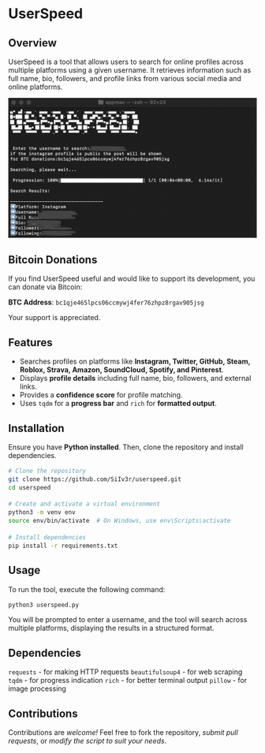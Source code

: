 # UserSpeed

## Overview
UserSpeed is a tool that allows users to search for online profiles across multiple platforms using a given username. It retrieves information such as full name, bio, followers, and profile links from various social media and online platforms.

![UserSpeed Tool](imagetool.png)
## Bitcoin Donations

If you find UserSpeed useful and would like to support its development, you can donate via Bitcoin:

**BTC Address**: `bc1qje465lpcs06ccmywj4fer76zhpz8rgav905jsg`

Your support is appreciated.

## Features
- Searches profiles on platforms like **Instagram, Twitter, GitHub, Steam, Roblox, Strava, Amazon, SoundCloud, Spotify, and Pinterest**.
- Displays **profile details** including full name, bio, followers, and external links.
- Provides a **confidence score** for profile matching.
- Uses `tqdm` for a **progress bar** and `rich` for **formatted output**.

## Installation
Ensure you have **Python installed**. Then, clone the repository and install dependencies.

```sh
# Clone the repository
git clone https://github.com/SiIv3r/userspeed.git
cd userspeed

# Create and activate a virtual environment
python3 -m venv env
source env/bin/activate  # On Windows, use env\Scripts\activate

# Install dependencies
pip install -r requirements.txt
```

## Usage

To run the tool, execute the following command:
```sh
python3 userspeed.py
```
You will be prompted to enter a username, and the tool will search across multiple platforms, displaying the results in a structured format.

## Dependencies

`requests` - for making HTTP requests
`beautifulsoup4` - for web scraping
`tqdm` - for progress indication
`rich` - for better terminal output
`pillow` - for image processing

## Contributions

Contributions are *welcome!* Feel free to fork the repository, *submit pull requests*, or *modify the script to suit your needs*.
